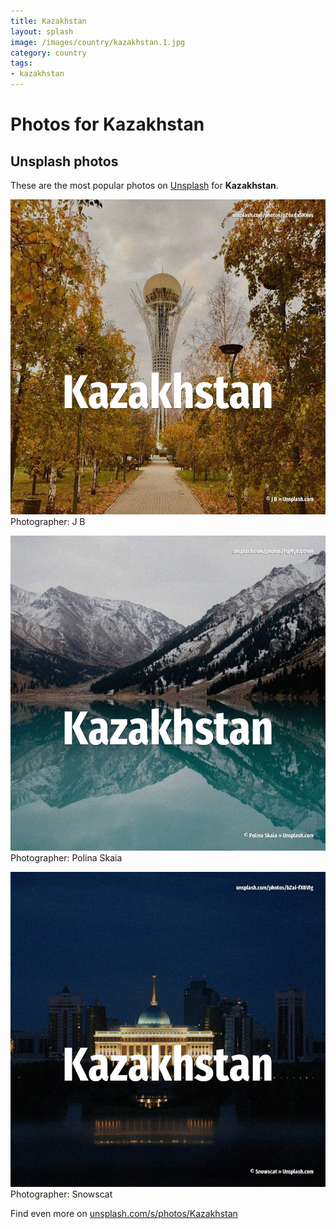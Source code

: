 ```yaml
---
title: Kazakhstan
layout: splash
image: /images/country/kazakhstan.1.jpg
category: country
tags:
- kazakhstan
---
```

# Photos for Kazakhstan
 
## Unsplash photos
These are the most popular photos on [Unsplash](https://unsplash.com) for **Kazakhstan**.
 
![Kazakhstan](/images/country/kazakhstan.1.jpg)
Photographer:  J B
 
![Kazakhstan](/images/country/kazakhstan.2.jpg)
Photographer:  Polina Skaia
 
![Kazakhstan](/images/country/kazakhstan.3.jpg)
Photographer:  Snowscat
 
Find even more on [unsplash.com/s/photos/Kazakhstan](https://unsplash.com/s/photos/Kazakhstan)
 
